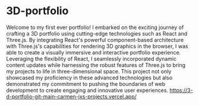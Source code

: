 # 3D-portfolio

Welcome to my first ever portfolio! 
I embarked on the exciting journey of crafting a 3D portfolio using cutting-edge technologies such as React and Three.js. By integrating React's powerful component-based architecture with Three.js's capabilities for rendering 3D graphics in the browser, I was able to create a visually immersive and interactive portfolio experience. Leveraging the flexibility of React, I seamlessly incorporated dynamic content updates while harnessing the robust features of Three.js to bring my projects to life in three-dimensional space. This project not only showcased my proficiency in these advanced technologies but also demonstrated my commitment to pushing the boundaries of web development to create engaging and innovative user experiences.
https://3-d-portfolio-git-main-carmen-jxs-projects.vercel.app/
